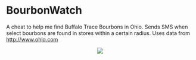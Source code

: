 # BourbonWatch
A cheat to help me find Buffalo Trace Bourbons in Ohio. Sends SMS when select bourbons are found in stores within a certain radius. Uses data from http://www.ohlq.com

<p align="center">
  <img src="http://bourbon.anasterism.com/images/BourbonWatch.png" />
</p>
